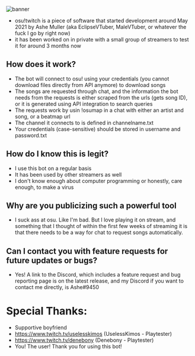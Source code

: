 ![banner](https://repository-images.githubusercontent.com/391931450/48d0a8af-f00c-45ec-8f77-6e6f9fbc2408)
- osu!twitch is a piece of software that started development around May 2021 by Ashe Muller (aka EclipseVTuber, MaleVTuber, or whatever the fuck I go by right now)
- it has been worked on in private with a small group of streamers to test it for around 3 months now

## How does it work?
- The bot will connect to osu! using your credentials (you cannot download files directly from API anymore) to download songs
- The songs are requested through chat, and the information the bot needs from the requests is either scraped from the urls (gets song ID), or it is generated using API integration to search queries
- The requests work by usin !osumap in a chat with either an artist and song, or a beatmap url
- The channel it connects to is defined in channelname.txt
- Your credentials (case-sensitive) should be stored in username and password.txt

## How do I know this is legit?
- I use this bot on a regular basis
- It has been used by other streamers as well
- I don't know enough about computer programming or honestly, care enough, to make a virus

## Why are you publicizing such a powerful tool
- I suck ass at osu. Like I'm bad. But I love playing it on stream, and something that I thought of within the first few weeks of streaming it is that there needs to be a way for chat to request songs automatically.

## Can I contact you with feature requests for future updates or bugs?
- Yes! A link to the Discord, which includes a feature request and bug reporting page is on the latest release, and my Discord if you want to contact me directly, is Ashe#9450

# Special Thanks:
- Supportive boyfriend
- https://www.twitch.tv/uselesskimos (UselessKimos - Playtester)
- https://www.twitch.tv/denebony (Denebony - Playtester)
- You! The user! Thank you for using this bot!
